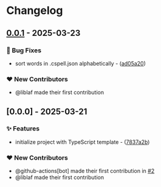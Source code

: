 # Changelog

## [0.0.1](https://github.com/liblaf/lollipop-typescript/compare/v0.0.0..v0.0.1) - 2025-03-23

### 🐛 Bug Fixes

- sort words in .cspell.json alphabetically - ([ad05a20](https://github.com/liblaf/lollipop-typescript/commit/ad05a2029ec56b5b630e19fad44f2a94522f4d2d))

### ❤️ New Contributors

- @liblaf made their first contribution

## [0.0.0] - 2025-03-21

### ✨ Features

- initialize project with TypeScript template - ([7837a2b](https://github.com/liblaf/lollipop-typescript/commit/7837a2bdecdd2280fc9ac58a0d42186bc853d130))

### ❤️ New Contributors

- @github-actions[bot] made their first contribution in [#2](https://github.com/liblaf/lollipop-typescript/pull/2)
- @liblaf made their first contribution
